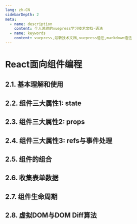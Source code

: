 ```yaml
---
lang: zh-CN
sidebarDepth: 2
meta:
  - name: description
    content: 个人总结的vuepress学习技术文档-语法
  - name: keywords
    content: vuepress,最新技术文档,vuepress语法,markdown语法
---
```


# React面向组件编程
## 2.1. 基本理解和使用
## 2.2. 组件三大属性1: state
## 2.3. 组件三大属性2: props
## 2.4. 组件三大属性3: refs与事件处理
## 2.5. 组件的组合
## 2.6. 收集表单数据
## 2.7. 组件生命周期
## 2.8. 虚拟DOM与DOM Diff算法